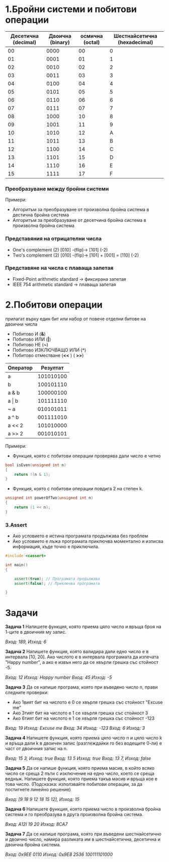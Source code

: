 <h1>1.Бройни системи и побитови операции</h1>

| Десетична (decimal) | Двоична (binary) | осмична (octal) | Шестнайсетична (hexadecimal) |
|---------------------|------------------|-----------------|------------------------------|
| 00                  | 0000             | 00              | 0                            |
| 01                  | 0001             | 01              | 1                            |
| 02                  | 0010             | 02              | 2                            |
| 03                  | 0011             | 03              | 3                            |
| 04                  | 0100             | 04              | 4                            |
| 05                  | 0101             | 05              | 5                            |
| 06                  | 0110             | 06              | 6                            |
| 07                  | 0111             | 07              | 7                            |
| 08                  | 1000             | 10              | 8                            |
| 09                  | 1001             | 11              | 9                            |
| 10                  | 1010             | 12              | A                            |
| 11                  | 1011             | 13              | B                            |
| 12                  | 1100             | 14              | C                            |
| 13                  | 1101             | 15              | D                            |
| 14                  | 1110             | 16              | E                            |
| 15                  | 1111             | 17              | F                            |

<h3>Преобразуване между бройни системи</h3>

Примери:

- Алгоритъм за преобразуване от произволна бройна система в дестична бройна система
- Алгоритъм за преобразуване от десетчина бройна система в произволна бройна система

<h3>Представяния на отрицателни числа</h3>

- One's complement (2) [010] -(flip)-> [101] (-2)
- Two's complement (2) [010] -(flip)-> [101] + [001] = [110] (-2)

<h3>Представяне на числа с плаваща запетая</h3>

- Fixed-Point arithmetic standard -> фиксирана запетая
- IEEE 754 arithmetic standard -> плаваща запетая

<h1>2.Побитови операции</h1>
прилагат върху един бит или набор от повече отделни битове на двоични числа

- Побитово И (**&**)
- Побитово ИЛИ  (**|**)
- Побитово НЕ (**~**)
- Побитово ИЗКЛЮЧВАЩО ИЛИ  (**^**)
- Побитово отместване  (**<<** )  ( **>>**)

|Оператор| Резултат  |
|--------|-----------|
| a      | 101010100 |
| b      | 100101110 |
| a & b  | 100000100 |
| a \| b | 101111110 |
| ~ a    | 010101011 |
| a ^ b  | 001111010 |
| a << 2 | 101010000 |
| a >> 2 | 001010101 |

Примери:

- Функция, която с побитови операции проверява дали число е четно

```c++
bool isEven(unsigned int n)
{
	return !(n & 1);
}
```

- Функция, която с побитови операции повдига 2 на степен k.

```c++
unsigned int powerOfTwo(unsigned int n)
{
	return (1 << n);
}
```

<h3>3.Assert</h3>

- Ако условието е истина програмата продължава без проблем
- Ако условието е лъжа програмата приключва моментално и изписва информация, къде точно е приключила.

```c++
#include <cassert>

int main()
{

    assert(true); // Програмата продължава
    assert(false); // Приключва програмата

}
```

<h1>Задачи</h1>

**Задача 1** Напишете функция, която приема цяло число и връща броя на 1-ците в двоичния му запис.

*Вход: 189,  Изход: 6*

**Задача 2** Напишете функция, която валидира дали едно число е в интервала [10, 20]. Ако числото е в интервала програмата да изпечата "Happy number", а ако е извън него да се хвърли грешка със стойност -5.

*Вход: 12 Изход: Happy number*
*Вход: 45 Изход: -5*

**Задача 3** Да се напише програма, която при въведено число n, прави следните проверки:

- Ако 1вият бит на числото е 0 се хвърля грешка със стойност "Excuse me"
- Ако 3тият бит на числото е 1 се хвърля грешка със стойност 3
- Ако 6тият бит на числото е 1 се хвърля грешка със стойност -123

*Вход: 19 Изход: Excuse me*
*Вход: 34 Изход: -123*
*Вход: 6 Изход: 3*

**Задача 4** Напишете функция, която приема цяло число n и цяло число k и връща дали k в двоичен запис (разглеждайки го без водещите 0-ли) е част от двоичния запис на n.

*Вход: 15 3, Изход: true*
*Вход: 13 5 Изход: true*
*Вход: 13 7, Изход: false*

**Задача 5** Да се напише функция, която приема масив, в който всяко число се среща 2 пъти с изключение на едно число, което се среща веднъж.
Напишете функция, която приема такъв масив и връща кое е това число.
(Подсказка: използвайте побитови операции, за да постигнете линейно решение)

*Вход: [9 18 9 12 18 15 12], Изход: 15*

**Задача 6** Напишете функция, която приема число в произволна бройна система и го преобразува в друга произволна бройна система.

*Вход: A12I 19 20 Изход: 8CA7*

**Задача 7** Да се напише програма, която при въведени шестнайсетично и двоично число, намира разликата им в шестнайсетична, десетична и двоична бройна система.

*Вход: 0х9ЕЕ 0110 Изход: 0x9E8 2536 100111101000*